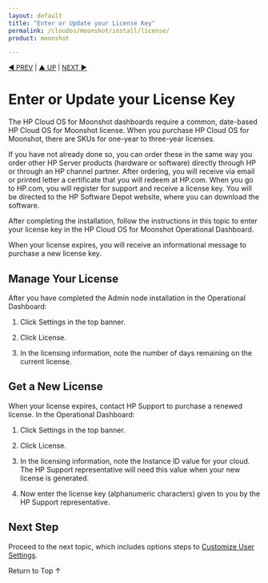 ```yaml
---
layout: default
title: "Enter or Update your License Key"
permalink: /cloudos/moonshot/install/license/
product: moonshot

---
```



<script> 

function PageRefresh { 
onLoad="window.refresh" 
} 
 
PageRefresh();

</script>


<p style="font-size: small;"> <a href="/cloudos/moonshot/install/create-compute-regions/">&#9664; PREV</a> | <a href="/cloudos/moonshot/install/">&#9650; UP</a> | <a href="/cloudos/moonshot/install/customize-user-settings/">NEXT &#9654;</a> </p>

# Enter or Update your License Key

The HP Cloud OS for Moonshot dashboards require a common, date-based HP Cloud OS for Moonshot license. When you purchase HP Cloud OS for Moonshot, there are SKUs for one-year to three-year licenses. 

If you have not already done so, you can order these in the same way you order other HP Server products (hardware or software) directly through HP or through an HP channel partner. After ordering, you will receive via email or printed letter a certificate that you will redeem at HP.com. When you go to HP.com, you will register for 
support and receive a license key. You will be directed to the HP Software Depot website, where you can download the software.

After completing the installation, follow the instructions in this topic to enter your license key in the HP Cloud OS for Moonshot 
Operational Dashboard. 

When your license expires, you will receive an informational message to purchase a new license key.  

## Manage Your License

After you have completed the Admin node installation in the Operational Dashboard:

1. Click Settings in the top banner.

2. Click License.

3. In the licensing information, note the number of days remaining on the current license.

## Get a New License

When your license expires, contact HP Support to purchase a renewed license. In the Operational Dashboard: 

1. Click Settings in the top banner.

2. Click License.

3. In the licensing information, note the Instance ID value for your cloud. The HP Support representative will need this value when your new license is generated. 

4. Now enter the license key (alphanumeric characters) given to you by the HP Support representative. 

## Next Step

Proceed to the next topic, which includes options steps to [Customize User Settings](/cloudos/moonshot/install/customize-user-settings).

<a href="#top" style="padding:14px 0px 14px 0px; text-decoration: none;"> Return to Top &#8593; </a>

<!-- To request access to the HP Cloud OS for Moonshot Sandbox, see http://www.hp.com/go/cloudos. --> 

